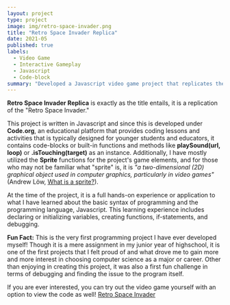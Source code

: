 ```yaml
---
layout: project
type: project
image: img/retro-space-invader.png
title: "Retro Space Invader Replica"
date: 2021-05
published: true
labels:
  - Video Game
  - Interactive Gameplay
  - Javascript
  - Code-block
summary: "Developed a Javascript video game project that replicates the Retro Space Invader."
---
```



**Retro Space Invader Replica** is exactly as the title entails, it is a replication of the "Retro Space Invader." 

This project is written in Javascript and since this is developed under **Code.org**, an educational platform that provides coding lessons and activities that is typically designed for younger students and educators, it contains code-blocks or built-in functions and methods like **playSound(url, loop)** or **.isTouching(target)** as an instance. Additionally, I have mostly utilized the **Sprite** functions for the project's game elements, and for those who may not be familiar what "sprite" is, it is *"a two-dimensional (2D) graphical object used in computer graphics, particularly in video games"* (Andrew Löw, [What is a sprite?](https://www.codeandweb.com/knowledgebase/what-is-a-sprite#:~:text=A%20sprite%20is%20a%20two,combined%20to%20create%20an%20animation.)). 

At the time of the project, it is a full hands-on experience or application to what I have learned about the basic syntax of programming and the programming language, Javascript. This learning experience includes declaring or initializing variables, creating functions, if-statements, and debugging. 

**Fun Fact:** This is the very first programming project I have ever developed myself! Though it is a mere assignment in my junior year of highschool, it is one of the first projects that I felt proud of and what drove me to gain more and more interest in choosing computer science as a major or career. Other than enjoying in creating this project, it was also a first fun challenge in terms of debugging and finding the issue to the program itself.

If you are ever interested, you can try out the video game yourself with an option to view the code as well! [Retro Space Invader](https://studio.code.org/projects/gamelab/sAhIqEup5uvzhhMh6Y3HpP83U-ac6m9WPs0KxE6B8w8) 
